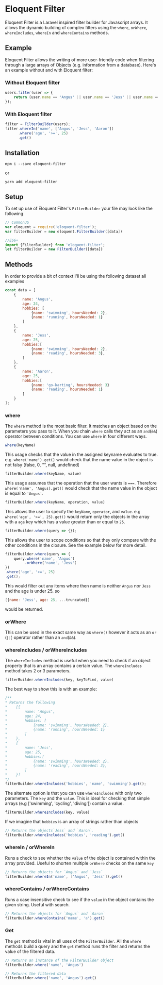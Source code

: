 # Eloquent Filter
Eloquent Filter is a Laravel inspired filter builder for Javascript arrays. It allows the dynamic building of complex filters using the `where`, `orWhere`, `whereIncludes`, `whereIn` and `whereContains` methods.

## Example
Eloquent Filter allows the writing of more user-friendly code when filtering through a large arrays of Objects (e.g. information from a database). Here's an example without and with Eloquent filter:

### Without Eloquent filter
```javascript
users.filter(user => {
    return (user.name == 'Angus' || user.name == 'Jess' || user.name == 'Aaron') && user.age >= 25;
});

```

### With Eloquent filter
```javascript
filter = FilterBuilder(users);
filter.whereIn('name', ['Angus', 'Jess', 'Aaron'])
      .where('age', '>=', 25)
      .get()
```

## Installation

```shell
npm i --save eloquent-filter
```
or
```shell
yarn add eloquent-filter
```

## Setup

To set up use of Eloquent Filter's `FilterBuilder` your file may look like the following

```javascript
// CommonJS
var eloquent = require('eloquent-filter');
var filterBuilder = new eloquent.FilterBuilder([data])

//ES6+
import {FilterBuilder} from 'eloquent-filter';
let filterBuilder = new FilterBuilder([data])
```

## Methods

In order to provide a bit of context I'll be using the following dataset all examples 

```javascript
const data = [
    {
        name: 'Angus',
        age: 24,
        hobbies: [
            {name: 'swimming', hoursNeeded: 2},
            {name: 'running', hoursNeeded: 1}
        ]
    },
    {
        name: 'Jess',
        age: 25,
        hobbies:[
            {name: 'swimming', hoursNeeded: 2},
            {name: 'reading', hoursNeeded: 3},
        ]
    },
    {
        name: 'Aaron',
        age: 25,
        hobbies:[
            {name: 'go-karting', hoursNeeded: 3}
            {name: 'reading', hoursNeeded: 1}
        ]
    }
];
```

### where
The `where` method is the most basic filter. It matches an object based on the parameters you pass to it. When you chain `where` calls they act as an `and`(`&&`) operator between conditions. You can use `where` in four different ways.

```javascript
where(keyName)
```
This usage checks that the value in the assigned keyname evaluates to true. e.g. `where('name').get()` would check that the name value in the object is not falsy (false, 0, "", null, undefined)

```javascript
filterBuilder.where(keyName, value)
```
This usage assumes that the operation that the user wants is `===`. Therefore `where('name', 'Angus).get()` would check that the name value in the object is equal to `'Angus'`.

```javascript
filterBuilder.where(keyName, operation, value)
```
This allows the user to specify the `keyName`, `operator`, and `value`. e.g `where('age', '>=', 25).get()` would return only the objects in the array with a `age` key which has a value greater than or equal to `25`.

```javascript
filterBuilder.where(query => {});
```
This allows the user to scope conditions so that they only compare with the other conditions in the closure. See the example below for more detail.

```javascript
filterBuilder.where(query => {
    query.where('name', 'Angus')
         .orWhere('name', 'Jess')
})
.where('age', '>=', 25)
.get();
```
This would filter out any items where then name is neither `Angus` nor `Jess` and the age is under 25. so 
```javascript
[{name: 'Jess', age: 25, ...truncated}]
```
would be returned.

### orWhere
This can be used in the exact same way as `where()` however it acts as an `or` (` || `) operator rather than an `and`(`&&`).

### whereIncludes / orWhereIncludes
The `whereIncludes` method is useful when you need to check if an object property that is an array contains a certain value. The `whereIncludes` method takes 2 or 3 parameters.
```javascript
filterBuilder.whereIncludes(key, keyToFind, value)
```
The best way to show this is with an example:
```javascript
/** 
* Returns the following
*    [{
*        name: 'Angus',
*        age: 24,
*        hobbies: [
*            {name: 'swimming', hoursNeeded: 2},
*            {name: 'running', hoursNeeded: 1}
*        ]
*    },
*    {
*        name: 'Jess',
*        age: 25,
*        hobbies:[
*            {name: 'swimming', hoursNeeded: 2},
*            {name: 'reading', hoursNeeded: 3},
*        ]
*    }]
*/
filterBuilder.whereIncludes('hobbies', 'name', 'swimming').get();
```
The alternate option is that you can use `whereIncludes` with only two parameters. The `key` and the `value`. This is ideal for checking that simple arrays (e.g ['swimming', 'cycling', 'diving']) contain a value.

```javascript
filterBuilder.whereIncludes(key, value)
```
If we imagine that `hobbies` is an array of strings rather than objects
```javascript
// Returns the objects`Jess` and `Aaron`.
filterBuilder.whereIncludes('hobbies', 'reading').get()
```

### whereIn / orWhereIn
Runs a check to see whether the `value` of the object is contained within the array provided. Useful to shorten multiple `orWhere` checks on the same `key`

```javascript
// Returns the objects for `Angus` and `Jess`
filterBuilder.whereIn('name', ['Angus', 'Jess']).get()
```


### whereContains / orWhereContains
Runs a case insensitive check to see if the `value` in the object contains the given string. Useful with search.

```javascript
// Returns the objects for `Angus` and `Aaron`
filterBuilder.whereContains('name', 'a').get()
```

### Get
The `get` method is vital in all uses of the `FilterBuilder`. All the `where` methods build a query and the `get` method runs the filter and returns the value of the filtered data.

```javascript
// Returns an instance of the FilterBuilder object
filterBuilder.where('name', 'Angus')

// Returns the filtered data
filterBuilder.where('name', 'Angus').get()
```